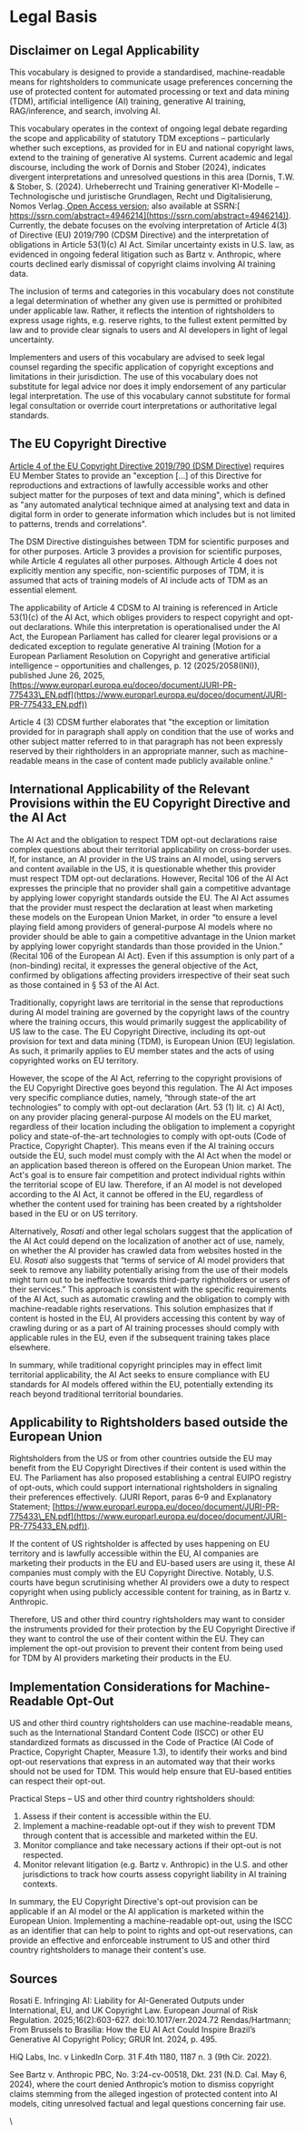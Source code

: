# Legal Basis

## Disclaimer on Legal Applicability

This vocabulary is designed to provide a standardised, machine-readable means for rightsholders to communicate usage preferences concerning the use of protected content for automated processing or text and data mining (TDM), artificial intelligence (AI) training, generative AI training, RAG/inference, and search, involving AI.

This vocabulary operates in the context of ongoing legal debate regarding the scope and applicability of statutory TDM exceptions – particularly whether such exceptions, as provided for in EU and national copyright laws, extend to the training of generative AI systems. Current academic and legal discourse, including the work of Dornis and Stober (2024), indicates divergent interpretations and unresolved questions in this area (Dornis, T.W. & Stober, S. (2024). Urheberrecht und Training generativer KI-Modelle – Technologische und juristische Grundlagen, Recht und Digitalisierung, Nomos Verlag.[ Open Access version](https://www.nomos-elibrary.de/10.5771/9783748949558/urheberrecht-und-training-generativer-ki-modelle?page=1); also available at SSRN:[ https://ssrn.com/abstract=4946214](https://ssrn.com/abstract=4946214)). Currently, the debate focuses on the evolving interpretation of Article 4(3) of Directive (EU) 2019/790 (CDSM Directive) and the interpretation of obligations in Article 53(1)(c) AI Act. Similar uncertainty exists in U.S. law, as evidenced in ongoing federal litigation such as Bartz v. Anthropic, where courts declined early dismissal of copyright claims involving AI training data.

The inclusion of terms and categories in this vocabulary does not constitute a legal determination of whether any given use is permitted or prohibited under applicable law. Rather, it reflects the intention of rightsholders to express usage rights, e.g. reserve rights, to the fullest extent permitted by law and to provide clear signals to users and AI developers in light of legal uncertainty.

Implementers and users of this vocabulary are advised to seek legal counsel regarding the specific application of copyright exceptions and limitations in their jurisdiction. The use of this vocabulary does not substitute for legal advice nor does it imply endorsement of any particular legal interpretation. The use of this vocabulary cannot substitute for formal legal consultation or override court interpretations or authoritative legal standards.

## The EU Copyright Directive

[Article 4 of the EU Copyright Directive 2019/790 (DSM Directive)](https://eur-lex.europa.eu/legal-content/EN/TXT/?uri=CELEX:32019L0790) requires EU Member States to provide an "exception \[...] of this Directive for reproductions and extractions of lawfully accessible works and other subject matter for the purposes of text and data mining", which is defined as "any automated analytical technique aimed at analysing text and data in digital form in order to generate information which includes but is not limited to patterns, trends and correlations".

The DSM Directive distinguishes between TDM for scientific purposes and for other purposes. Article 3 provides a provision for scientific purposes, while Article 4 regulates all other purposes. Although Article 4 does not explicitly mention any specific, non-scientific purposes of TDM, it is assumed that acts of training models of AI include acts of TDM as an essential element.&#x20;

The applicability of Article 4 CDSM to AI training is referenced in Article 53(1)(c) of the AI Act, which obliges providers to respect copyright and opt-out declarations. While this interpretation is operationalised under the AI Act, the European Parliament has called for clearer legal provisions or a dedicated exception to regulate generative AI training (Motion for a European Parliament Resolution on Copyright and generative artificial intelligence – opportunities and challenges, p. 12 (2025/2058(INI)), published June 26, 2025, [https://www.europarl.europa.eu/doceo/document/JURI-PR-775433\_EN.pdf](https://www.europarl.europa.eu/doceo/document/JURI-PR-775433_EN.pdf))

Article 4 (3) CDSM further elaborates that "the exception or limitation provided for in paragraph shall apply on condition that the use of works and other subject matter referred to in that paragraph has not been expressly reserved by their rightholders in an appropriate manner, such as machine-readable means in the case of content made publicly available online."&#x20;

## International Applicability of the Relevant Provisions within the EU Copyright Directive and the AI Act

The AI Act and the obligation to respect TDM opt-out declarations raise complex questions about their territorial applicability on cross-border uses. If, for instance, an AI provider in the US trains an AI model, using servers and content available in the US, it is questionable whether this provider must respect TDM opt-out declarations. However, Recital 106 of the AI Act expresses the principle that no provider shall gain a competitive advantage by applying lower copyright standards outside the EU. The AI Act assumes that the provider must respect the declaration at least when marketing these models on the European Union Market, in order “to ensure a level playing field among providers of general-purpose AI models where no provider should be able to gain a competitive advantage in the Union market by applying lower copyright standards than those provided in the Union.” (Recital 106 of the European AI Act). Even if this assumption is only part of a (non-binding) recital, it expresses the general objective of the Act, confirmed by obligations affecting providers irrespective of their seat such as those contained in § 53 of the AI Act.

Traditionally, copyright laws are territorial in the sense that reproductions during AI model training are governed by the copyright laws of the country where the training occurs, this would primarily suggest the applicability of US law to the case. The EU Copyright Directive, including its opt-out provision for text and data mining (TDM), is European Union (EU) legislation. As such, it primarily applies to EU member states and the acts of using copyrighted works on EU territory.

However, the scope of the AI Act, referring to the copyright provisions of the EU Copyright Directive goes beyond this regulation. The AI Act imposes very specific compliance duties, namely, “through state-of the art technologies” to comply with opt-out declaration (Art. 53 (1) lit. c) AI Act), on any provider placing general-purpose AI models on the EU market, regardless of their location including the obligation to implement a copyright policy and state-of-the-art technologies to comply with opt-outs (Code of Practice, Copyright Chapter). This means even if the AI training occurs outside the EU, such model must comply with the AI Act when the model or an application based thereon is offered on the European Union market. The Act's goal is to ensure fair competition and protect individual rights within the territorial scope of EU law. Therefore, if an AI model is not developed according to the AI Act, it cannot be offered in the EU, regardless of whether the content used for training has been created by a rightsholder based in the EU or on US territory.

Alternatively, _Rosati_ and other legal scholars suggest that the application of the AI Act could depend on the localization of another act of use, namely, on whether the AI provider has crawled data from websites hosted in the EU. _Rosati_ also suggests that “terms of service of AI model providers that seek to remove any liability potentially arising from the use of their models might turn out to be ineffective towards third-party rightholders or users of their services.” This approach is consistent with the specific requirements of the AI Act, such as automatic crawling and the obligation to comply with machine-readable rights reservations. This solution emphasizes that if content is hosted in the EU, AI providers accessing this content by way of crawling during or as a part of AI training processes should comply with applicable rules in the EU, even if the subsequent training takes place elsewhere.

In summary, while traditional copyright principles may in effect limit territorial applicability, the AI Act seeks to ensure compliance with EU standards for AI models offered within the EU, potentially extending its reach beyond traditional territorial boundaries.

## Applicability to Rightsholders based outside the European Union

Rightsholders from the US or from other countries outside the EU may benefit from the EU Copyright Directives if their content is used within the EU. The Parliament has also proposed establishing a central EUIPO registry of opt-outs, which could support international rightsholders in signaling their preferences effectively. (JURI Report, paras 6–9 and Explanatory Statement; [https://www.europarl.europa.eu/doceo/document/JURI-PR-775433\_EN.pdf](https://www.europarl.europa.eu/doceo/document/JURI-PR-775433_EN.pdf)).

If the content of US rightsholder is affected by uses happening on EU territory and is lawfully accessible within the EU, AI companies are marketing their products in the EU and EU-based users are using it, these AI companies must comply with the EU Copyright Directive. Notably, U.S. courts have begun scrutinising whether AI providers owe a duty to respect copyright when using publicly accessible content for training, as in Bartz v. Anthropic.

Therefore, US and other third country rightsholders may want to consider the instruments provided for their protection by the EU Copyright Directive if they want to control the use of their content within the EU. They can implement the opt-out provision to prevent their content from being used for TDM by AI providers marketing their products in the EU.

## Implementation Considerations for Machine-Readable Opt-Out

US and other third country rightsholders can use machine-readable means, such as the International Standard Content Code (ISCC) or other EU standardized formats as discussed in the Code of Practice (AI Code of Practice, Copyright Chapter, Measure 1.3), to identify their works and bind opt-out reservations that express in an automated way that their works should not be used for TDM. This would help ensure that EU-based entities can respect their opt-out.

Practical Steps – US and other third country rightsholders should:

1. Assess if their content is accessible within the EU.
2. Implement a machine-readable opt-out if they wish to prevent TDM through content that is accessible and marketed within the EU.
3. Monitor compliance and take necessary actions if their opt-out is not respected.
4. Monitor relevant litigation (e.g. Bartz v. Anthropic) in the U.S. and other jurisdictions to track how courts assess copyright liability in AI training contexts.

In summary, the EU Copyright Directive's opt-out provision can be applicable if an AI model or the AI application is marketed within the European Union. Implementing a machine-readable opt-out, using the ISCC as an identifier that can help to point to rights and opt-out reservations, can provide an effective and enforceable instrument to US and other third country rightsholders to manage their content's use.

## Sources

Rosati E. Infringing AI: Liability for AI-Generated Outputs under International, EU, and UK Copyright Law. European Journal of Risk Regulation. 2025;16(2):603-627. doi:10.1017/err.2024.72  Rendas/Hartmann; From Brussels to Brasília: How the EU AI Act Could Inspire Brazil’s Generative AI Copyright Policy; GRUR Int. 2024, p. 495.

HiQ Labs, Inc. v LinkedIn Corp. 31 F.4th 1180, 1187 n. 3 (9th Cir. 2022).

See Bartz v. Anthropic PBC, No. 3:24-cv-00518, Dkt. 231 (N.D. Cal. May 6, 2024), where the court denied Anthropic’s motion to dismiss copyright claims stemming from the alleged ingestion of protected content into AI models, citing unresolved factual and legal questions concerning fair use.

\
